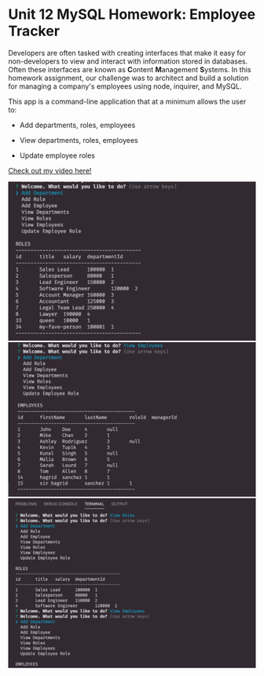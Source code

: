 # Unit 12 MySQL Homework: Employee Tracker

Developers are often tasked with creating interfaces that make it easy for non-developers to view and interact with information stored in databases. Often these interfaces are known as **C**ontent **M**anagement **S**ystems. In this homework assignment, our challenge was to architect and build a solution for managing a company's employees using node, inquirer, and MySQL.

This app is a command-line application that at a minimum allows the user to:

  * Add departments, roles, employees

  * View departments, roles, employees

  * Update employee roles

[Check out my video here!](https://drive.google.com/file/d/1_0g32Bx7UICdOvyPMdJiTemDE8j7iFCu/view?usp=sharing)

<img src="/img/ems.jpg">
<img src="/img/ems2.jpg">
<img src="/img/ems3.jpg">